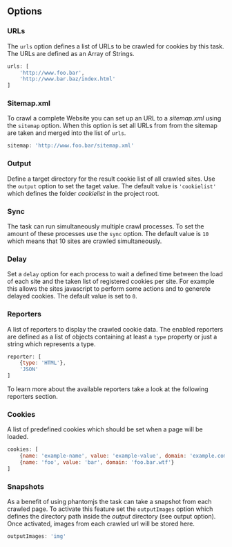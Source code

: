 ## Options

### URLs

The `urls` option defines a list of URLs to be crawled for cookies by this task.
The URLs are defined as an Array of Strings.

```javascript
urls: [
	'http://www.foo.bar',
	'http://www.bar.baz/index.html'
]
```

### Sitemap.xml

To crawl a complete Website you can set up an URL to a _sitemap.xml_ using the
`sitemap` option. When this option is set all URLs from from the sitemap are
taken and merged into the list of `urls`.

```javascript
sitemap: 'http://www.foo.bar/sitemap.xml'
```

### Output

Define a target directory for the result cookie list of all crawled sites. Use
the `output` option to set the taget value. The default value is `'cookielist'`
which defines the folder _cookielist_ in the project root.

### Sync

The task can run simultaneously multiple crawl processes. To set the amount of
these processes use the `sync` option. The default value is `10` which means
that 10 sites are crawled simultaneously.

### Delay

Set a `delay` option for each process to wait a defined time between the load
of each site and the taken list of registered cookies per site. For example this
allows the sites javascript to perform some actions and to generete delayed
cookies. The default value is set to `0`.

### Reporters

A list of reporters to display the crawled cookie data. The enabled reporters
are defined as a list of objects containing at least a `type` property or just a
string which represents a type.

```javascript
reporter: [
	{type: 'HTML'},
	'JSON'
]
```

To learn more about the available reporters take a look at the following
reporters section.

### Cookies

A list of predefined cookies which should be set when a page will be loaded.

```javascript
cookies: [
	{name: 'example-name', value: 'example-value', domain: 'example.com'},
	{name: 'foo', value: 'bar', domain: 'foo.bar.wtf'}
]
```

### Snapshots

As a benefit of using phantomjs the task can take a snapshot from each crawled
page. To activate this feature set the `outputImages` option which defines the
directory path inside the _output_ directory (see output option).
Once activated, images from each crawled url will be stored here.

```javascript
outputImages: 'img'
```
